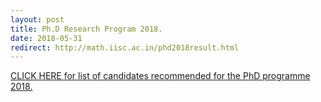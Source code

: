 ```yaml
---
layout: post
title: Ph.D Research Program 2018.
date: 2018-05-31
redirect: http://math.iisc.ac.in/phd2018result.html
---
```


[CLICK HERE for list of candidates recommended for the PhD programme 2018.](http://math.iisc.ac.in/phd2018result.html)
